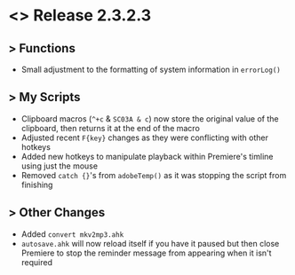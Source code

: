 # <> Release 2.3.2.3

## > Functions
- Small adjustment to the formatting of system information in `errorLog()`

## > My Scripts
- Clipboard macros (`^+c` & `SC03A & c`) now store the original value of the clipboard, then returns it at the end of the macro
- Adjusted recent `F{key}` changes as they were conflicting with other hotkeys
- Added new hotkeys to manipulate playback within Premiere's timline using just the mouse
- Removed `catch {}`'s from `adobeTemp()` as it was stopping the script from finishing

## > Other Changes
- Added `convert mkv2mp3.ahk`
- `autosave.ahk` will now reload itself if you have it paused but then close Premiere to stop the reminder message from appearing when it isn't required